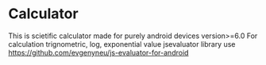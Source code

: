 # Calculator
 
 This is scietific calculator made for purely android devices version>=6.0
 For calculation trignometric, log, exponential value jsevaluator library use https://github.com/evgenyneu/js-evaluator-for-android
 
